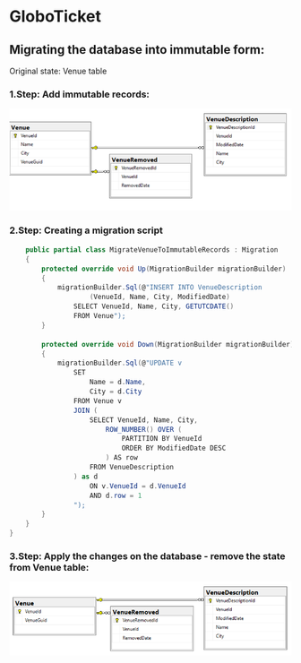 # GloboTicket

## Migrating the database into immutable form:
Original state:
Venue table

### 1.Step: Add immutable records:
![Adding Immutable Records](addingImmutableRecords.png)

### 2.Step: Creating a migration script

```C#
    public partial class MigrateVenueToImmutableRecords : Migration
    {
        protected override void Up(MigrationBuilder migrationBuilder)
        {
            migrationBuilder.Sql(@"INSERT INTO VenueDescription
	                (VenueId, Name, City, ModifiedDate)
                SELECT VenueId, Name, City, GETUTCDATE()
                FROM Venue");
        }

        protected override void Down(MigrationBuilder migrationBuilder)
        {
            migrationBuilder.Sql(@"UPDATE v
                SET
	                Name = d.Name,
	                City = d.City
                FROM Venue v
                JOIN (
	                SELECT VenueId, Name, City,
		                ROW_NUMBER() OVER (
			                PARTITION BY VenueId
			                ORDER BY ModifiedDate DESC
		                ) AS row
	                FROM VenueDescription
                ) as d
                    ON v.VenueId = d.VenueId
                    AND d.row = 1
                ");
        }
    }
}
```

### 3.Step: Apply the changes on the database - remove the state from Venue table:

![Immutable](immutable.png)
